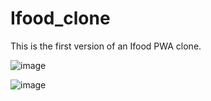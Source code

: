 # Ifood_clone
 
This is the first version of an Ifood PWA clone.

![image](https://user-images.githubusercontent.com/43273225/129491646-da414f91-4f40-4a8e-8d7c-e545e741be90.png)

![image](https://user-images.githubusercontent.com/43273225/129497743-0188dcca-fe58-40b8-935e-7832febf05c4.png)


